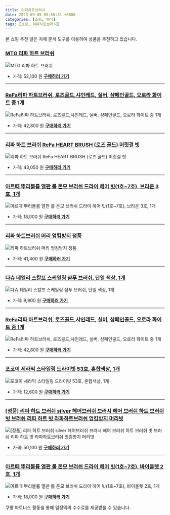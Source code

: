 ```yaml
---
title: 리파하트브러시
date: 2023-09-05 05:55:51 +0800
categories: [쇼핑, 뷰티]
tags: [쇼핑, 리파하트브러시]
---
```

본 쇼핑 추천 글은 자체 분석 도구를 이용하여 상품을 추천하고 있습니다.
### [MTG 리파 하트 브러쉬](https://link.coupang.com/re/AFFSDP?lptag=AF1030537&pageKey=7376123294&itemId=19038341350&vendorItemId=87030893306&traceid=V0-153-f0435e74d49734aa&requestid=20230907055551850174229382&token=31850C%7CMIXED)
![MTG 리파 하트 브러쉬](https://ads-partners.coupang.com/image1/WJjnrBUMLAuy-oIwWHK2HmU9CwjeJbOXgAQDCwLa-pHAAk9QwuKeVVRbhkDfdl1efrowPhThxCQeaw0vKkvYOfHD4EwJPDLUdk6C1HtJREJE3QhV24FYs2_82uKJKysNmFd4EnoqT_J-qCCjF1Bfmk279hxe4-mayeNB3kwL8m-R_KIN_ScVBd-7kethUgEvH1kBuZ7SZ5NTdMOms4-ddl8Tfm3OKoW0do8Ll0gwdwYXKzzl2RsjJ1Ek5qj6U9qqazKM51wwhy1-VKt7kuhjnsZrlxdun-acy2wtHTlKJNbR)
- 가격: 52,100 원
[**구매하러 가기**](https://link.coupang.com/re/AFFSDP?lptag=AF1030537&pageKey=7376123294&itemId=19038341350&vendorItemId=87030893306&traceid=V0-153-f0435e74d49734aa&requestid=20230907055551850174229382&token=31850C%7CMIXED)
---
### [ReFa리파 하트브러쉬, 로즈골드,샤인레드, 실버, 샴페인골드, 오로라 화이트 중 1개](https://link.coupang.com/re/AFFSDP?lptag=AF1030537&pageKey=7558410855&itemId=19907569914&vendorItemId=87073494618&traceid=V0-153-c70aab5c74c7ce5f&requestid=20230907055551850174229382&token=31850C%7CMIXED)
![ReFa리파 하트브러쉬, 로즈골드,샤인레드, 실버, 샴페인골드, 오로라 화이트 중 1개](https://ads-partners.coupang.com/image1/0DGa2Xp2LBscOJ-70GHMNFIC7wrM1D57QuJ9GTRVRDPs441nloC59NEDvkPD3ZxYntfaqeUtV1E8P2eXt_eqvsubBYvCn_jy6HE5GXlf01iB5tnOEnR98xPdD_rfWa70NcXhUZj6nSgclOzNSE4BbLkZLLNqz458StyonSaVbF6eJNd4U-T1D1is4qw-X_pQmUwz1yHcWGk5Q-af368wKjTN7y_iQUtmnDFk0sK582QI3-a-KPBf7ZkPvplHCrwSYNolP5cAw0kfepQR0Ist0rDBs8afCyPBlrlW1PqBkR0=)
- 가격: 42,800 원
[**구매하러 가기**](https://link.coupang.com/re/AFFSDP?lptag=AF1030537&pageKey=7558410855&itemId=19907569914&vendorItemId=87073494618&traceid=V0-153-c70aab5c74c7ce5f&requestid=20230907055551850174229382&token=31850C%7CMIXED)
---
### [리파 하트 브러쉬 ReFa HEART BRUSH (로즈 골드) 머릿결 빗](https://link.coupang.com/re/AFFSDP?lptag=AF1030537&pageKey=6939812102&itemId=16824073636&vendorItemId=87027716059&traceid=V0-153-698a24431b33534a&requestid=20230907055551850174229382&token=31850C%7CMIXED)
![리파 하트 브러쉬 ReFa HEART BRUSH (로즈 골드) 머릿결 빗](https://ads-partners.coupang.com/image1/AFfkDou8Y1cUp95DADwCTMU2uxNb2XdydJkZmfVYH0VkXURTl4eXO2afwcQcidhvzq3br2RPWyd-pM-_6ZWfTYT8F4J8pdFgLkztJf0YNd6UzoS4JPDlClCL4R4G1Q-HSAhywP-zdaVpPwe2Nv4wp7NCmRsScttYgL27iQZj5tjjpbT20jCFdxpsN5mfjUTesDILoR2Z9vyhQsIJ-ngGJPtSKgaQxi5oLDjyL8s-vTmSUmTvWqgv91bQZRiC_yOA8JV5O_0FKmB-v6rENEZ5AHouruwNXRsERgNWYyTThw==)
- 가격: 43,050 원
[**구매하러 가기**](https://link.coupang.com/re/AFFSDP?lptag=AF1030537&pageKey=6939812102&itemId=16824073636&vendorItemId=87027716059&traceid=V0-153-698a24431b33534a&requestid=20230907055551850174229382&token=31850C%7CMIXED)
---
### [아르떼 뿌리볼륨 열판 롤 돈모 브러쉬 드라이 헤어 빗(1호~7호), 브라운 3호, 1개](https://link.coupang.com/re/AFFSDP?lptag=AF1030537&pageKey=7230084271&itemId=18343868973&vendorItemId=71946258944&traceid=V0-153-413932a2b7e2fbb7&clickBeacon=gYL46tpWHxdB1nYqTWXy6lAGyGWFtkQfKhJwvrOvEOHwRuGei458zSHu7kU02PdTEcpqd6DWxKRnVcDYFzwpXSy4mT1lfzHKpBY4HKeCL4XU%2BevL7s0W3uWk8VULoRtmln6gpdb5yeYnNNtOmVJJtnKhuKWnXk%2BWt4eE1YbRmgEr168Tu2tAEyWFMIPvt0G7VyYzq8Qk%2Fyis2YdSn0KkiPewnORhWQNpo1eu%2FTQzC23IBlD6Rp6qZ8FcZo3voTCjIt%2BYlG5pqPYGl%2Bdqo0XIXqPGcM3GHCuYvJp1GxSHDvBMEBSnXhYbDpBhPhaNj914NM6IyIghvlRFgflrPYbASZlG3IJ3N2BziMN6DNAezPGsEM2Z6wHqRzENBwQCRgmljg6bdcSLSxyQESkSXhVgnPkANMqwnJXOjFIENihZiUzY0rjIvzF0GkQ0X93R5dPvIzK8yOMvbkUtEaMckb%2FNdOIiz3QTROde4nU7lcn0A21b%2F2D16KuwR7DLip6eQHMQ5xQY5H0aJVCq6zs5GH%2Bxht8t5PTjpJW02xU3SZabmocmiiln1%2B4nRCbKUQP4mxTbCsI1%2FZpRRSxBeUlBxRy8SmkwH%2B0wxWgxho7T%2FqSC9vI3815mRyiSVOzkOMCXSyVAq%2FOlZZEuQ%2FcdVmb%2BkD85uR227Wd7vLJYbYfLePbN4BlKvXRY%2FyegpWzJ3bmveWuq4LjrnWu5D%2FC%2FFrMne1csEVeZ%2Fl3b7FGhd3DwLY3pT1KIKIMUVuB%2BEWQceL8f6kXZxZMqRe1546hFrWf%2BogyWCro%2FYAPlfY1UOgpHEHe0EFEvcGdXqcVifX6kBf7i1RbJYCwlNaiFyRf0%2F8qrvzrdYtWHApaR5q25%2BlYIIaddsE6ERDWD7afuyIqrqtZbSUiz&requestid=20230907055551850174229382&token=31850C%7CMIXED)
![아르떼 뿌리볼륨 열판 롤 돈모 브러쉬 드라이 헤어 빗(1호~7호), 브라운 3호, 1개](https://ads-partners.coupang.com/image1/WO-85ucf7JSgn3eFWMshMKS7jduI4LvOUMAf4h-LtHmgl6qbsmKcHGT5N-yh1CC94ohQQcVG2QnPN6NJY6BpzkddbLI9CVlxahvP-W1wDcdPB47pSHSJIpf8ss72DfHWfBLS1MYq_Z8ydbv70jUoY3amzQKHEEUY815POo1h8qcuf5ZTWBmxR1K3o0Wl9YCdeAkNP5yUgQACJ-PLTC42L9JEahmuKbXo3bI0AsWWf4FHFlDBlN8gQLmRAh6FsRqGKV3U6K1Uo-t-c6_91cAQFmew1OvHe91dfYlhRWzPaQFYo0k57g==)
- 가격: 18,000 원
[**구매하러 가기**](https://link.coupang.com/re/AFFSDP?lptag=AF1030537&pageKey=7230084271&itemId=18343868973&vendorItemId=71946258944&traceid=V0-153-413932a2b7e2fbb7&clickBeacon=gYL46tpWHxdB1nYqTWXy6lAGyGWFtkQfKhJwvrOvEOHwRuGei458zSHu7kU02PdTEcpqd6DWxKRnVcDYFzwpXSy4mT1lfzHKpBY4HKeCL4XU%2BevL7s0W3uWk8VULoRtmln6gpdb5yeYnNNtOmVJJtnKhuKWnXk%2BWt4eE1YbRmgEr168Tu2tAEyWFMIPvt0G7VyYzq8Qk%2Fyis2YdSn0KkiPewnORhWQNpo1eu%2FTQzC23IBlD6Rp6qZ8FcZo3voTCjIt%2BYlG5pqPYGl%2Bdqo0XIXqPGcM3GHCuYvJp1GxSHDvBMEBSnXhYbDpBhPhaNj914NM6IyIghvlRFgflrPYbASZlG3IJ3N2BziMN6DNAezPGsEM2Z6wHqRzENBwQCRgmljg6bdcSLSxyQESkSXhVgnPkANMqwnJXOjFIENihZiUzY0rjIvzF0GkQ0X93R5dPvIzK8yOMvbkUtEaMckb%2FNdOIiz3QTROde4nU7lcn0A21b%2F2D16KuwR7DLip6eQHMQ5xQY5H0aJVCq6zs5GH%2Bxht8t5PTjpJW02xU3SZabmocmiiln1%2B4nRCbKUQP4mxTbCsI1%2FZpRRSxBeUlBxRy8SmkwH%2B0wxWgxho7T%2FqSC9vI3815mRyiSVOzkOMCXSyVAq%2FOlZZEuQ%2FcdVmb%2BkD85uR227Wd7vLJYbYfLePbN4BlKvXRY%2FyegpWzJ3bmveWuq4LjrnWu5D%2FC%2FFrMne1csEVeZ%2Fl3b7FGhd3DwLY3pT1KIKIMUVuB%2BEWQceL8f6kXZxZMqRe1546hFrWf%2BogyWCro%2FYAPlfY1UOgpHEHe0EFEvcGdXqcVifX6kBf7i1RbJYCwlNaiFyRf0%2F8qrvzrdYtWHApaR5q25%2BlYIIaddsE6ERDWD7afuyIqrqtZbSUiz&requestid=20230907055551850174229382&token=31850C%7CMIXED)
---
### [리파 하트브러쉬 머리 엉킴방지 정품](https://link.coupang.com/re/AFFSDP?lptag=AF1030537&pageKey=6939812102&itemId=19589511690&vendorItemId=86696900442&traceid=V0-153-698a24431b33534a&requestid=20230907055551850174229382&token=31850C%7CMIXED)
![리파 하트브러쉬 머리 엉킴방지 정품](https://ads-partners.coupang.com/image1/DxixQV_IJlnTbMEXD-ryBGcE9D_5gjC7RE6JHm6Isoqux393tbW1GI-9wg6FT_gNO-Z-L_u0tREODfUZQMYJLNk7SXWwbkoZJOI_3GPiKXrN6m_uuxLwydq5zzzUyVzAeJxDJeON9t2X3g3Y5UOGA2sVBDGpwD8Brwwu2aI4i6JWbsPzhYB5CTl0tjuqqcGT9pDeLPG0sUb196rGDXHghhy8TVaToyY51SwIjVHSby3inppugx9T6SUIsGjrYZltCB5RAAmquYa3WA-PxNAqUg2liF2RQsIlvdFb0VxoeVI=)
- 가격: 41,400 원
[**구매하러 가기**](https://link.coupang.com/re/AFFSDP?lptag=AF1030537&pageKey=6939812102&itemId=19589511690&vendorItemId=86696900442&traceid=V0-153-698a24431b33534a&requestid=20230907055551850174229382&token=31850C%7CMIXED)
---
### [다슈 데일리 스칼프 스케일링 샴푸 브러쉬, 단일 색상, 1개](https://link.coupang.com/re/AFFSDP?lptag=AF1030537&pageKey=7153349754&itemId=220686836&vendorItemId=3533957001&traceid=V0-153-1005e010fa7037bc&clickBeacon=gYL46tpWHxdB1nYqTWXy6lAGyGWFtkQfKhJwvrOvEOHwRuGei458zSHu7kU02PdTEcpqd6DWxKRnVcDYFzwpXSy4mT1lfzHKpBY4HKeCL4X6NIxQKXfDjiWfHVUxeQwtln6gpdb5yeYnNNtOmVJJthf%2Fo75YQIJO7fUtDMaOMDFHvqrpDMhcM1pt4WBup0nWVyYzq8Qk%2Fyis2YdSn0KkiPewnORhWQNpo1eu%2FTQzC23IBlD6Rp6qZ8FcZo3voTCjIt%2BYlG5pqPYGl%2Bdqo0XIXuuzT2yrX4wOLygGLULrejgWANuO5GFTToVA0xNkdovHaGJn87LZ3%2Ffk%2BPFusFhBYhYStLp%2BKiZNGdAuPpOzcgiq2JCDc%2F%2FCO4zkAqTFq7tzywosUGNzT5M6D5n2i0aTzCV1TuEzlp6xWHhBirdZovepeg5WSKWU5rWfJLnzQJ7oN73u4%2FPrNI2ZdYK1hx7vKwA3EFtqe823ucn9%2FnvuGs8M%2F4Ivc0PQZU74OayBquRa3CqMmOKyf1JIONg%2FIIBZJMieR0Q0Vuk8Jn8JLEDXa2ulvQnKqwi8HX9Kfv56IQz1tfKaz6MVwrW%2F%2F8yWD99wKZR6h88LoBXjM%2FCNiu%2FfLfzLJTfO95QjOibMGNGubYorrNg2lTsgMsoqiIHDYA%2Flrsf194hJ9Y7sOXpCe33eZGjVXpHXFsEcry5xdcvOXlvVvYa6ygj0Scy1iZyhUHNKhQw%2FHuEWlkgkMrzf4kmCuLfa%2FXOJOmpRw80oGeU52XRngjBhOy4yQeAiEdOfoREN0Kpia1vE3u%2BNwOlL6gFfYoyPPcwq2ZJfXo0pEa0BAyNLUuiVo%2BpnyW1f2EET6zOFRa3NuKEyaCRPwX6ezBnUwFdAc5J0KwE962F9T8VBj7M6&requestid=20230907055551850174229382&token=31850C%7CMIXED)
![다슈 데일리 스칼프 스케일링 샴푸 브러쉬, 단일 색상, 1개](https://ads-partners.coupang.com/image1/NE6g8RdNb8p4N-AtNJGisOzJHvKNny8uhArTG7ruNsIuO58IWWBiIy3UVF00gOBVdjU3AQb-R8BI10cW1THYHF2qzeG-aubdnIWsQfZAO4Al04QNeOFJZxad59lzMKZngoMgWQ9UbLsZIIFN4wq3BfXKLJP3b1N_JBhDWDJrrPPLYCVPkxFnqzDMbawo-LferOiCdX2cg3_FG4xWQ2flGc7sOw0YuKdQ2qyJ0mbtvPYcjOY-RjPWLAb_-AOZo-zoV_y3ma5DI_hz6V3k4S2Vmsfw04QG)
- 가격: 9,900 원
[**구매하러 가기**](https://link.coupang.com/re/AFFSDP?lptag=AF1030537&pageKey=7153349754&itemId=220686836&vendorItemId=3533957001&traceid=V0-153-1005e010fa7037bc&clickBeacon=gYL46tpWHxdB1nYqTWXy6lAGyGWFtkQfKhJwvrOvEOHwRuGei458zSHu7kU02PdTEcpqd6DWxKRnVcDYFzwpXSy4mT1lfzHKpBY4HKeCL4X6NIxQKXfDjiWfHVUxeQwtln6gpdb5yeYnNNtOmVJJthf%2Fo75YQIJO7fUtDMaOMDFHvqrpDMhcM1pt4WBup0nWVyYzq8Qk%2Fyis2YdSn0KkiPewnORhWQNpo1eu%2FTQzC23IBlD6Rp6qZ8FcZo3voTCjIt%2BYlG5pqPYGl%2Bdqo0XIXuuzT2yrX4wOLygGLULrejgWANuO5GFTToVA0xNkdovHaGJn87LZ3%2Ffk%2BPFusFhBYhYStLp%2BKiZNGdAuPpOzcgiq2JCDc%2F%2FCO4zkAqTFq7tzywosUGNzT5M6D5n2i0aTzCV1TuEzlp6xWHhBirdZovepeg5WSKWU5rWfJLnzQJ7oN73u4%2FPrNI2ZdYK1hx7vKwA3EFtqe823ucn9%2FnvuGs8M%2F4Ivc0PQZU74OayBquRa3CqMmOKyf1JIONg%2FIIBZJMieR0Q0Vuk8Jn8JLEDXa2ulvQnKqwi8HX9Kfv56IQz1tfKaz6MVwrW%2F%2F8yWD99wKZR6h88LoBXjM%2FCNiu%2FfLfzLJTfO95QjOibMGNGubYorrNg2lTsgMsoqiIHDYA%2Flrsf194hJ9Y7sOXpCe33eZGjVXpHXFsEcry5xdcvOXlvVvYa6ygj0Scy1iZyhUHNKhQw%2FHuEWlkgkMrzf4kmCuLfa%2FXOJOmpRw80oGeU52XRngjBhOy4yQeAiEdOfoREN0Kpia1vE3u%2BNwOlL6gFfYoyPPcwq2ZJfXo0pEa0BAyNLUuiVo%2BpnyW1f2EET6zOFRa3NuKEyaCRPwX6ezBnUwFdAc5J0KwE962F9T8VBj7M6&requestid=20230907055551850174229382&token=31850C%7CMIXED)
---
### [ReFa리파 하트브러쉬, 로즈골드,샤인레드, 실버, 샴페인골드, 오로라 화이트 중 1개](https://link.coupang.com/re/AFFSDP?lptag=AF1030537&pageKey=7558410855&itemId=19907569915&vendorItemId=87073494608&traceid=V0-153-c70aab5c74c7ce5f&requestid=20230907055551850174229382&token=31850C%7CMIXED)
![ReFa리파 하트브러쉬, 로즈골드,샤인레드, 실버, 샴페인골드, 오로라 화이트 중 1개](https://ads-partners.coupang.com/image1/b173h5fu6Tv0TKxUb70q2RV3w7aVUd_8j8NxTIM5uwWMqAewbzdAJMUF0xTjXS8VSZaPbuZqfItAMi1xKiCpdsaDJDSMlGaNx45M6s67FODa_IkYNDuFZrM6GACRN-OagrjUDOpzQfn9foEX04SZk_GG6-mz9cVFtUixG4_GNzqADT7mFdMkXgzSDfRanecuwLx1Cvg3qSvMlMda4axnN-XkuOU3ENrpFZ6AaBHjBHONsjv8czYwE8PxBK-7MzN1WwvhjPMx6N56x2sRrAIkH-dznr9yda4iVvUxgyrRTA==)
- 가격: 42,800 원
[**구매하러 가기**](https://link.coupang.com/re/AFFSDP?lptag=AF1030537&pageKey=7558410855&itemId=19907569915&vendorItemId=87073494608&traceid=V0-153-c70aab5c74c7ce5f&requestid=20230907055551850174229382&token=31850C%7CMIXED)
---
### [포코이 세라믹 스타일링 드라이빗 53호, 혼합색상, 1개](https://link.coupang.com/re/AFFSDP?lptag=AF1030537&pageKey=7383140977&itemId=19072089054&vendorItemId=86194701423&traceid=V0-153-ec34469d1849c562&clickBeacon=gYL46tpWHxdB1nYqTWXy6lAGyGWFtkQfKhJwvrOvEOHwRuGei458zSHu7kU02PdTEcpqd6DWxKRnVcDYFzwpXSy4mT1lfzHKpBY4HKeCL4WaJbqpokMAh6Sj%2BT3I5FKlTAPRoq7LDYPN3m%2Fw985IYk9n5Z5E6s538zw%2BBmVjB2Wg1Q4OZDRnYgjh6aGlVZFEVyYzq8Qk%2Fyis2YdSn0KkiPewnORhWQNpo1eu%2FTQzC23IBlD6Rp6qZ8FcZo3voTCjIt%2BYlG5pqPYGl%2Bdqo0XIXrPDXiQVi%2FEMXbfxpqMTguabozMuJOFlvKqyLaXDca6Fn4EJQHvcmj%2FM8FlaiyNtoRYStLp%2BKiZNGdAuPpOzcgiC%2FDr%2BNzfFRVDdqzunUVxvSWvIezI8uodn4%2BKbvLMFdiV1TuEzlp6xWHhBirdZovd2ZayXsQIRXOLYHxV47WJSN73u4%2FPrNI2ZdYK1hx7vKzVVBP672islyRHEe8W%2F%2BIYM%2F4Ivc0PQZU74OayBquRa3CqMmOKyf1JIONg%2FIIBZJMieR0Q0Vuk8Jn8JLEDXa2ulvQnKqwi8HX9Kfv56IQz1tfKaz6MVwrW%2F%2F8yWD99wKZR6h88LoBXjM%2FCNiu%2FfLfzLJTfO95QjOibMGNGubYorrNg2lTsgMsoqiIHDYA%2Flrsf194hJ9Y7sOXpCe33eZGjVXpHXFsEcry5xdcvOXlvVvYa6ygj0Scy1iZyhUHNKhQw%2FHuEWlkgkMrzf4kmCuLfa%2FXOJOmpRw80oGeU52XRngjBhOy4yQeAiEdOfoREN0Kpia1vE3u%2BNwOlL6gFfYoyPPcwq2ZJfXo0pEa0BAyNLUuiVo%2BpnyW1f2EET6zOFRa3NuKEyaCRPwX6ezBnUwFdAc5J0KwE962F9T8VBj7M6&requestid=20230907055551850174229382&token=31850C%7CMIXED)
![포코이 세라믹 스타일링 드라이빗 53호, 혼합색상, 1개](https://ads-partners.coupang.com/image1/4CkR8CDLMsvCAQGQ4GOpsMacMAegMp7Oq0SCCZKKYeRZXRlzs34QUIer9gTS0UvUiCzNkzfy8ir-knA-Lgsgy7ltZh4Jc3eNCkZUWz-6w0JjOyg1tn5uQd88qgU3y-cqi3TtEwF_KYXDastaRl203G9EM50tpjIKn59iH_cI6fUeok-ch7IVuwmOGtJcvzMZ3J5oVP_8axNz4Qi0mscnBBqncECrSexamQ5aUn_mXcNsvoftXMiZjvSTa32wHZ6wSaU2GhQaV1lWoisOBRxmlSe-XBW8Bg==)
- 가격: 12,600 원
[**구매하러 가기**](https://link.coupang.com/re/AFFSDP?lptag=AF1030537&pageKey=7383140977&itemId=19072089054&vendorItemId=86194701423&traceid=V0-153-ec34469d1849c562&clickBeacon=gYL46tpWHxdB1nYqTWXy6lAGyGWFtkQfKhJwvrOvEOHwRuGei458zSHu7kU02PdTEcpqd6DWxKRnVcDYFzwpXSy4mT1lfzHKpBY4HKeCL4WaJbqpokMAh6Sj%2BT3I5FKlTAPRoq7LDYPN3m%2Fw985IYk9n5Z5E6s538zw%2BBmVjB2Wg1Q4OZDRnYgjh6aGlVZFEVyYzq8Qk%2Fyis2YdSn0KkiPewnORhWQNpo1eu%2FTQzC23IBlD6Rp6qZ8FcZo3voTCjIt%2BYlG5pqPYGl%2Bdqo0XIXrPDXiQVi%2FEMXbfxpqMTguabozMuJOFlvKqyLaXDca6Fn4EJQHvcmj%2FM8FlaiyNtoRYStLp%2BKiZNGdAuPpOzcgiC%2FDr%2BNzfFRVDdqzunUVxvSWvIezI8uodn4%2BKbvLMFdiV1TuEzlp6xWHhBirdZovd2ZayXsQIRXOLYHxV47WJSN73u4%2FPrNI2ZdYK1hx7vKzVVBP672islyRHEe8W%2F%2BIYM%2F4Ivc0PQZU74OayBquRa3CqMmOKyf1JIONg%2FIIBZJMieR0Q0Vuk8Jn8JLEDXa2ulvQnKqwi8HX9Kfv56IQz1tfKaz6MVwrW%2F%2F8yWD99wKZR6h88LoBXjM%2FCNiu%2FfLfzLJTfO95QjOibMGNGubYorrNg2lTsgMsoqiIHDYA%2Flrsf194hJ9Y7sOXpCe33eZGjVXpHXFsEcry5xdcvOXlvVvYa6ygj0Scy1iZyhUHNKhQw%2FHuEWlkgkMrzf4kmCuLfa%2FXOJOmpRw80oGeU52XRngjBhOy4yQeAiEdOfoREN0Kpia1vE3u%2BNwOlL6gFfYoyPPcwq2ZJfXo0pEa0BAyNLUuiVo%2BpnyW1f2EET6zOFRa3NuKEyaCRPwX6ezBnUwFdAc5J0KwE962F9T8VBj7M6&requestid=20230907055551850174229382&token=31850C%7CMIXED)
---
### [[정품] 리파 하트 브러쉬 silver 헤어브러쉬 브러시 헤어 브러쉬 하트 브러쉬 빗 브러쉬 리파 하트 빗 라파하트브러쉬 엉킴방지 머리빗](https://link.coupang.com/re/AFFSDP?lptag=AF1030537&pageKey=7579278300&itemId=20004239527&vendorItemId=86945680419&traceid=V0-153-e7c0dcac0cd2c1b4&requestid=20230907055551850174229382&token=31850C%7CMIXED)
![[정품] 리파 하트 브러쉬 silver 헤어브러쉬 브러시 헤어 브러쉬 하트 브러쉬 빗 브러쉬 리파 하트 빗 라파하트브러쉬 엉킴방지 머리빗](https://ads-partners.coupang.com/image1/sEJxrg8nCOp5sHGYsBzL6yRYgwoaPu4zxWOK8wB-ApFf_dCjzRDEq_ONmBc2nzlQ_HZujT7g4sgMdW_DgeniqE-OzqdQu_DoMaGIz67W12iw3ORGUHn8FvSEtUVmuc0ulSHyPGG5rIPOhsbRFv1ZKjvqv9dxRUNVrqkHLItIuCiZ7_n3ygXri_wnBe22lRzH_-xzXdD3zFBOW9Y3KFJbEyOlQS2seSQpI-FZhyQLJ7YJh-F9bgVpXEu0Rx1eCRbSzFshOxN40wLkGyCBQRtAQkr40VWo41_hHXapcK0mgZs9)
- 가격: 50,100 원
[**구매하러 가기**](https://link.coupang.com/re/AFFSDP?lptag=AF1030537&pageKey=7579278300&itemId=20004239527&vendorItemId=86945680419&traceid=V0-153-e7c0dcac0cd2c1b4&requestid=20230907055551850174229382&token=31850C%7CMIXED)
---
### [아르떼 뿌리볼륨 열판 롤 돈모 브러쉬 드라이 헤어 빗(1호~7호), 바이올렛 2호, 1개](https://link.coupang.com/re/AFFSDP?lptag=AF1030537&pageKey=7230084298&itemId=18343869132&vendorItemId=71946259031&traceid=V0-153-daf7d055853b6d92&clickBeacon=gYL46tpWHxdB1nYqTWXy6lAGyGWFtkQfKhJwvrOvEOHwRuGei458zSHu7kU02PdTEcpqd6DWxKRnVcDYFzwpXSy4mT1lfzHKpBY4HKeCL4UNrBNxZ85pNqFbg10qlpYHTAPRoq7LDYPN3m%2Fw985IYv9aeaBFd95AiJdJZBixTkBiqyz4Xvk8HKwLQprNm%2FxrVyYzq8Qk%2Fyis2YdSn0KkiPewnORhWQNpo1eu%2FTQzC23IBlD6Rp6qZ8FcZo3voTCjIt%2BYlG5pqPYGl%2Bdqo0XIXqFGW41XnfMBQs%2FpxXCWGo0cV3DgBhXVKNJ9La8KdYC7%2Bb2GKW0hjU6gPJTT%2BRZXUXzxegEEisSbTFKTETmWK7HZNtqYMc256tpAQ6%2BN3gJEINQYkmIddzOzxW09Y6tua0s%2F%2BSvjSP01mFRNbqAr%2F20r3BI91mUIy38rMF9XR1FbWvqbdEr4jOQa1mcg47G0lDfes2gzCCisOF%2FFQ6XdXsm%2F1O2C88A9c7zKYnazJ2bV7F6C4kOH82bLR5g07T07kDqfWQmNmOQtWQXCuSLKt%2BVNYAh34uQWwnPgx5woIB1k4B9BS6965NjtY35ZAk5y8PIeY2ZeIGVYKUMY%2FodCiJPmeOKYzTGhLjaMiraWHvgUlunBAcj54vThWA3jP%2BtbThE0udvRdEkljMsYOqhagQYN%2FDgPXvfGt91fHoo%2FiLhLW3%2BtIaByc64iap%2FAX05hgZDGDcrh22hFmM4dLoJug5IitZKsgPkmuXQlPsHH0rOlJzTUXUvmu1%2Fu6RTimfVU6lwrXDG%2Fg0OAK%2Fyfv1tk3%2FCbsOaDQ25Iv3UfpbCwZn%2BnIFSSxJc18w131d0y2osIiAJWPWhiG29ku9aURHSF9W4Q5TLjPQakngng4ROfyDYs&requestid=20230907055551850174229382&token=31850C%7CMIXED)
![아르떼 뿌리볼륨 열판 롤 돈모 브러쉬 드라이 헤어 빗(1호~7호), 바이올렛 2호, 1개](https://ads-partners.coupang.com/image1/CbjqSJLXc6eqeY9OCeuUepZmb6qR0AODt-DZr09KswxQRuafX4Tthbad70FCJcfZGoHF0SNeQ56PZHUtTG8W3EQsRGbdhJSJaHIf4B3XouSPlhXmeROgRTiwPbpntr7r5BqGdaHFDKWGf82u4mIVNS_iYJjoVthBiohPYhddue5PgKHoX3ge5kWSuM7hFzExEWyS4Xl7e_bR0AKxdkFa-3VvxTSmY6qibvJc_6ml9W3hpYLKYZ0BnjaF2tMzbIQi3LNcKgdrLkR295ii6ThmcnfbsKOSmAXz6TtOLlT19mdiwjdk1A==)
- 가격: 18,000 원
[**구매하러 가기**](https://link.coupang.com/re/AFFSDP?lptag=AF1030537&pageKey=7230084298&itemId=18343869132&vendorItemId=71946259031&traceid=V0-153-daf7d055853b6d92&clickBeacon=gYL46tpWHxdB1nYqTWXy6lAGyGWFtkQfKhJwvrOvEOHwRuGei458zSHu7kU02PdTEcpqd6DWxKRnVcDYFzwpXSy4mT1lfzHKpBY4HKeCL4UNrBNxZ85pNqFbg10qlpYHTAPRoq7LDYPN3m%2Fw985IYv9aeaBFd95AiJdJZBixTkBiqyz4Xvk8HKwLQprNm%2FxrVyYzq8Qk%2Fyis2YdSn0KkiPewnORhWQNpo1eu%2FTQzC23IBlD6Rp6qZ8FcZo3voTCjIt%2BYlG5pqPYGl%2Bdqo0XIXqFGW41XnfMBQs%2FpxXCWGo0cV3DgBhXVKNJ9La8KdYC7%2Bb2GKW0hjU6gPJTT%2BRZXUXzxegEEisSbTFKTETmWK7HZNtqYMc256tpAQ6%2BN3gJEINQYkmIddzOzxW09Y6tua0s%2F%2BSvjSP01mFRNbqAr%2F20r3BI91mUIy38rMF9XR1FbWvqbdEr4jOQa1mcg47G0lDfes2gzCCisOF%2FFQ6XdXsm%2F1O2C88A9c7zKYnazJ2bV7F6C4kOH82bLR5g07T07kDqfWQmNmOQtWQXCuSLKt%2BVNYAh34uQWwnPgx5woIB1k4B9BS6965NjtY35ZAk5y8PIeY2ZeIGVYKUMY%2FodCiJPmeOKYzTGhLjaMiraWHvgUlunBAcj54vThWA3jP%2BtbThE0udvRdEkljMsYOqhagQYN%2FDgPXvfGt91fHoo%2FiLhLW3%2BtIaByc64iap%2FAX05hgZDGDcrh22hFmM4dLoJug5IitZKsgPkmuXQlPsHH0rOlJzTUXUvmu1%2Fu6RTimfVU6lwrXDG%2Fg0OAK%2Fyfv1tk3%2FCbsOaDQ25Iv3UfpbCwZn%2BnIFSSxJc18w131d0y2osIiAJWPWhiG29ku9aURHSF9W4Q5TLjPQakngng4ROfyDYs&requestid=20230907055551850174229382&token=31850C%7CMIXED)


쿠팡 파트너스 활동을 통해 일정액의 수수료를 제공받을 수 있습니다.
